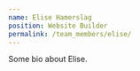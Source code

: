```yaml
---
name: Elise Hamerslag
position: Website Builder
permalink: /team_members/elise/
---
```


Some bio about Elise.